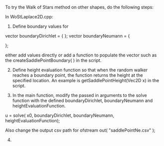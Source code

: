 To try the Walk of Stars method on other shapes, do the following steps: 

In WoStLaplace2D.cpp: 

1. Define boundary values for
   
vector<Polyline> boundaryDirichlet = {
};
vector<Polyline> boundaryNeumann = {

};

either add values directly or add a function to populate the vector such as the createSaddlePointBoundary( ) in the script. 

2. Define height evaluation function so that when the random walker reaches a boundary point, the function returns the height at the specified location.
An example is getSaddlePointHeight(Vec2D x) in the script. 

3. In the main function, modify the passed in arguments to the solve function with the defined boundaryDirichlet, boundaryNeumann and heightEvaluationFunction. 

u = solve( x0, boundaryDirichlet, boundaryNeumann, heightEvaluationFunction);

Also change the output csv path for ofstream out( "saddlePointNe.csv" ); 

4. 
